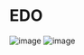 # EDO
![image](https://user-images.githubusercontent.com/93681159/145440949-2f3cd0ce-02e1-46af-bcf0-87c5b5a47aa1.png)
![image](https://user-images.githubusercontent.com/93681159/145441521-a49f0965-b343-4913-91ee-4ed10c81acbb.png)
